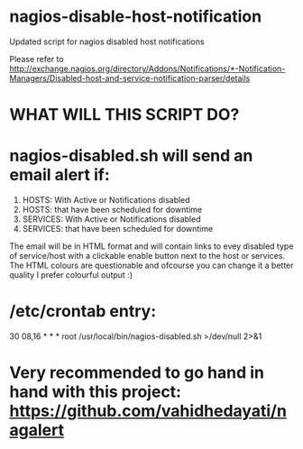 nagios-disable-host-notification
================================

Updated script for nagios disabled host notifications

Please refer to http://exchange.nagios.org/directory/Addons/Notifications/*-Notification-Managers/Disabled-host-and-service-notification-parser/details


# WHAT WILL THIS SCRIPT DO? 
nagios-disabled.sh will send an email alert if:
================================

1. HOSTS: With Active or Notifications disabled
2. HOSTS: that have been scheduled for downtime
3. SERVICES: With Active or Notifications disabled
4. SERVICES: that have been scheduled for downtime

The email will be in HTML format and will contain links to evey disabled type of service/host with a clickable enable button next to the host or services. 
The HTML colours are questionable and ofcourse you can change it a better quality I prefer colourful output :)



# /etc/crontab entry:

30 08,16 * * * root /usr/local/bin/nagios-disabled.sh >/dev/null 2>&1

# Very recommended to go hand in hand with this project: https://github.com/vahidhedayati/nagalert  
